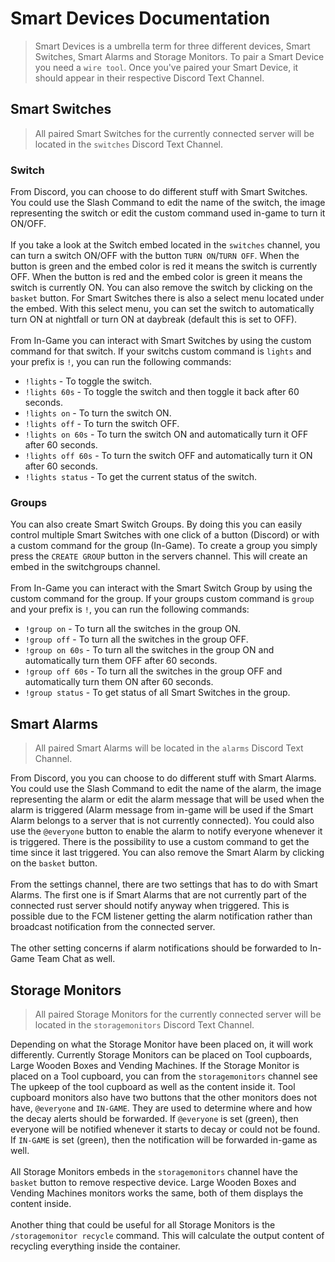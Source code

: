 # Smart Devices Documentation

> Smart Devices is a umbrella term for three different devices, Smart Switches, Smart Alarms and Storage Monitors. To pair a Smart Device you need a `wire tool`. Once you've paired your Smart Device, it should appear in their respective Discord Text Channel.

## Smart Switches

> All paired Smart Switches for the currently connected server will be located in the `switches` Discord Text Channel.

### Switch

From Discord, you can choose to do different stuff with Smart Switches. You could use the Slash Command to edit the name of the switch, the image representing the switch or edit the custom command used in-game to turn it ON/OFF.
<br><br>
If you take a look at the Switch embed located in the `switches` channel, you can turn a switch ON/OFF with the button `TURN ON`/`TURN OFF`. When the button is green and the embed color is red it means the switch is currently OFF. When the button is red and the embed color is green it means the switch is currently ON. You can also remove the switch by clicking on the `basket` button. For Smart Switches there is also a select menu located under the embed. With this select menu, you can set the switch to automatically turn ON at nightfall or turn ON at daybreak (default this is set to OFF).
<br><br>
From In-Game you can interact with Smart Switches by using the custom command for that switch. If your switchs custom command is `lights` and your prefix is `!`, you can run the following commands:

* `!lights` - To toggle the switch.
* `!lights 60s` - To toggle the switch and then toggle it back after 60 seconds.
* `!lights on` - To turn the switch ON.
* `!lights off` - To turn the switch OFF.
* `!lights on 60s` - To turn the switch ON and automatically turn it OFF after 60 seconds.
* `!lights off 60s` - To turn the switch OFF and automatically turn it ON after 60 seconds.
* `!lights status` - To get the current status of the switch.

### Groups

You can also create Smart Switch Groups. By doing this you can easily control multiple Smart Switches with one click of a button (Discord) or with a custom command for the group (In-Game). To create a group you simply press the `CREATE GROUP` button in the servers channel. This will create an embed in the switchgroups channel.
<br><br>
From In-Game you can interact with the Smart Switch Group by using the custom command for the group. If your groups custom command is `group` and your prefix is `!`, you can run the following commands:

* `!group on` - To turn all the switches in the group ON.
* `!group off` - To turn all the switches in the group OFF.
* `!group on 60s` - To turn all the switches in the group ON and automatically turn them OFF after 60 seconds.
* `!group off 60s` - To turn all the switches in the group OFF and automatically turn them ON after 60 seconds.
* `!group status` - To get status of all Smart Switches in the group.


## Smart Alarms

> All paired Smart Alarms will be located in the `alarms` Discord Text Channel.

From Discord, you you can choose to do different stuff with Smart Alarms. You could use the Slash Command to edit the name of the alarm, the image representing the alarm or edit the alarm message that will be used when the alarm is triggered (Alarm message from in-game will be used if the Smart Alarm belongs to a server that is not currently connected). You could also use the `@everyone` button to enable the alarm to notify everyone whenever it is triggered. There is the possibility to use a custom command to get the time since it last triggered. You can also remove the Smart Alarm by clicking on the `basket` button.
<br><br>
From the settings channel, there are two settings that has to do with Smart Alarms. The first one is if Smart Alarms that are not currently part of the connected rust server should notify anyway when triggered. This is possible due to the FCM listener getting the alarm notification rather than broadcast notification from the connected server.
<br><br>
The other setting concerns if alarm notifications should be forwarded to In-Game Team Chat as well.


## Storage Monitors

> All paired Storage Monitors for the currently connected server will be located in the `storagemonitors` Discord Text Channel.

Depending on what the Storage Monitor have been placed on, it will work differently. Currently Storage Monitors can be placed on Tool cupboards, Large Wooden Boxes and Vending Machines. If the Storage Monitor is placed on a Tool cupboard, you can from the `storagemonitors` channel see The upkeep of the tool cupboard as well as the content inside it. Tool cupboard monitors also have two buttons that the other monitors does not have, `@everyone` and `IN-GAME`. They are used to determine where and how the decay alerts should be forwarded. If `@everyone` is set (green), then everyone will be notified whenever it starts to decay or could not be found. If `IN-GAME` is set (green), then the notification will be forwarded in-game as well.
<br><br>
All Storage Monitors embeds in the `storagemonitors` channel have the `basket` button to remove respective device. Large Wooden Boxes and Vending Machines monitors works the same, both of them displays the content inside.
<br><br>
Another thing that could be useful for all Storage Monitors is the `/storagemonitor recycle` command. This will calculate the output content of recycling everything inside the container.